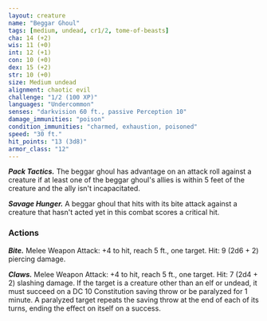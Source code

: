 ```yaml
---
layout: creature
name: "Beggar Ghoul"
tags: [medium, undead, cr1/2, tome-of-beasts]
cha: 14 (+2)
wis: 11 (+0)
int: 12 (+1)
con: 10 (+0)
dex: 15 (+2)
str: 10 (+0)
size: Medium undead
alignment: chaotic evil
challenge: "1/2 (100 XP)"
languages: "Undercommon"
senses: "darkvision 60 ft., passive Perception 10"
damage_immunities: "poison"
condition_immunities: "charmed, exhaustion, poisoned"
speed: "30 ft."
hit_points: "13 (3d8)"
armor_class: "12"
---
```


***Pack Tactics.*** The beggar ghoul has advantage on an attack roll against a creature if at least one of the beggar ghoul's allies is within 5 feet of the creature and the ally isn't incapacitated.

***Savage Hunger.*** A beggar ghoul that hits with its bite attack against a creature that hasn't acted yet in this combat scores a critical hit.

### Actions

***Bite.*** Melee Weapon Attack: +4 to hit, reach 5 ft., one target. Hit: 9 (2d6 + 2) piercing damage.

***Claws.*** Melee Weapon Attack: +4 to hit, reach 5 ft., one target. Hit: 7 (2d4 + 2) slashing damage. If the target is a creature other than an elf or undead, it must succeed on a DC 10 Constitution saving throw or be paralyzed for 1 minute. A paralyzed target repeats the saving throw at the end of each of its turns, ending the effect on itself on a success.

